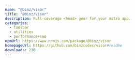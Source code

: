 ```yaml
---
name: "@binz/visor"
title: "@binz/visor"
description: Full-coverage <head> gear for your Astro app.
categories:
  - toolbar
  - utilities
  - performance+seo
npmUrl: https://www.npmjs.com/package/@binz/visor
homepageUrl: https://github.com/binzcodes/visor#readme
downloads: 230
---
```

